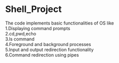 # Shell_Project
The code implements basic functionalities of OS like <br />
1.Displaying command prompts <br />
2.cd,pwd,echo <br />
3.ls command <br />
4.Foreground and background processes <br />
5.Input and output redirection functionality <br />
6.Command redirection using pipes
